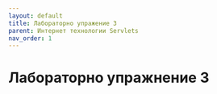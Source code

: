 ```yaml
---
layout: default
title: Лабораторно упражение 3
parent: Интернет технологии Servlets
nav_order: 1
---
```


# Лабораторно упражнение 3

